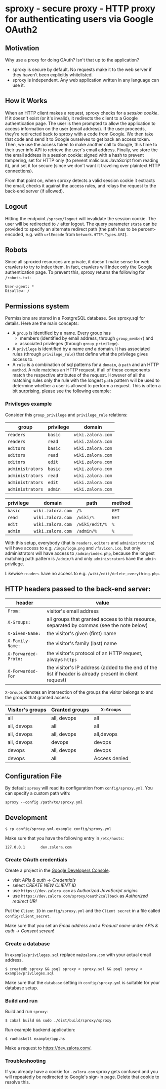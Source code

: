 # sproxy - secure proxy - HTTP proxy for authenticating users via Google OAuth2

## Motivation

Why use a proxy for doing OAuth? Isn't that up to the application?

 * sproxy is secure by default.  No requests make it to the web server if they
   haven't been explicitly whitelisted.
 * sproxy is independent.  Any web application written in any language can use
   it.

## How it Works

When an HTTP client makes a request, sproxy checks for a *session cookie*.  If it
doesn't exist (or it's invalid), it redirects the client to a Google
authentication page.  The user is then prompted to allow the application to
access information on the user (email address).  If the user proceeds, they're
redirected back to sproxy with a code from Google.  We then take that code and
send it to Google ourselves to get back an access token.  Then, we use the
access token to make another call to Google, this time to their user info API
to retrieve the user's email address.  Finally, we store the the email address
in a session cookie: signed with a hash to prevent tampering, set for HTTP only (to
prevent malicious JavaScript from reading it), and set it for secure (since we
don't want it traveling over plaintext HTTP connections).

From that point on, when sproxy detects a valid session cookie it extracts the
email, checks it against the access rules, and relays the request to the
back-end server (if allowed).

## Logout

Hitting the endpoint `/sproxy/logout` will invalidate the session
cookie.  The user will be redirected to `/` after logout.  The
query parameter `state` can be provided to specify an alternate redirect path
(the path has to be percent-encoded, e.g. with `urlEncode` from
`Network.HTTP.Types.URI`).

## Robots

Since all sproxied resources are private, it doesn't make sense for web crawlers
to try to index them. In fact, crawlers will index only the Google authentication
page. To prevent this, sproxy returns the following for `/robots.txt`:

```
User-agent: *
Disallow: /
```

## Permissions system

Permissions are stored in a PostgreSQL database. See sproxy.sql for details.
Here are the main concepts:

- A `group` is identified by a name. Every group has
  - members (identified by email address, through `group_member`) and
  - associated privileges (through `group_privilege`).
- A `privilege` is identified by a name _and_ a domain. It has associated rules
  (through `privilege_rule`) that define what the privilege gives access to.
- A `rule` is a combination of sql patterns for a `domain`, a `path` and an
  HTTP `method`. A rule matches an HTTP request, if all of these components
  match the respective attributes of the request. However of all the matching
  rules only the rule with the longest `path` pattern will be used to determine
  whether a user is allowed to perform a request. This is often a bit
  surprising, please see the following example:

### Privileges example

Consider this `group_privilege` and `privilege_rule` relations:

group            | privilege | domain
---------------- | --------- | -----------------
`readers`        | `basic`   | `wiki.zalora.com`
`readers`        | `read`    | `wiki.zalora.com`
`editors`        | `basic`   | `wiki.zalora.com`
`editors`        | `read`    | `wiki.zalora.com`
`editors`        | `edit`    | `wiki.zalora.com`
`administrators` | `basic`   | `wiki.zalora.com`
`administrators` | `read`    | `wiki.zalora.com`
`administrators` | `edit`    | `wiki.zalora.com`
`administrators` | `admin`   | `wiki.zalora.com`

privilege   | domain            | path           | method
----------- | ----------------- | -------------- | ------
`basic`     | `wiki.zalora.com` | `/%`           | `GET`
`read`      | `wiki.zalora.com` | `/wiki/%`      | `GET`
`edit`      | `wiki.zalora.com` | `/wiki/edit/%` | `%`
`admin`     | `wiki.zalora.com` | `/admin/%`     | `%`

With this setup, everybody (that is `readers`, `editors` and `administrators`s)
will have access to e.g. `/imgs/logo.png` and `/favicon.ico`, but only
administrators will have access to `/admin/index.php`, because the longest
matching path pattern is `/admin/%` and only `administrator`s have the `admin`
privilege.

Likewise `readers` have no access to e.g. `/wiki/edit/delete_everything.php`.


## HTTP headers passed to the back-end server:

header               | value
-------------------- | -----
`From:`              | visitor's email address
`X-Groups:`          | all groups that granted access to this resource, separated by commas (see the note below)
`X-Given-Name:`      | the visitor's given (first) name
`X-Family-Name:`     | the visitor's family (last) name
`X-Forwarded-Proto:` | the visitor's protocol of an HTTP request, always `https`
`X-Forwarded-For`    | the visitor's IP address (added to the end of the list if header is already present in client request)


`X-Groups` denotes an intersection of the groups the visitor belongs to and the groups that granted access:

Visitor's groups | Granted groups | `X-Groups`
---------------- | -------------- | ---------
all              | all, devops    | all
all, devops      | all            | all
all, devops      | all, devops    | all,devops
all, devops      | devops         | devops
devops           | all, devops    | devops
devops           | all            | Access denied

## Configuration File

By default `sproxy` will read its configuration from `config/sproxy.yml`.  You
can specify a custom path with:

```
sproxy --config /path/to/sproxy.yml
```

## Development

```
$ cp config/sproxy.yml.example config/sproxy.yml
```

Make sure that you have the following entry in `/etc/hosts`:

```
127.0.0.1       dev.zalora.com
```


### Create OAuth credentials

Create a project in the [Google Developers Console](https://console.developers.google.com/project).

 - visit *APIs & auth* -> *Credentials*
 - select *CREATE NEW CLIENT ID*
 - use `https://dev.zalora.com` as *Authorized JavaScript origins*
 - use `https://dev.zalora.com/sproxy/oauth2callback` as *Authorized redirect URI*

Put the `Client ID` in `config/sproxy.yml` and the `Client secret` in a file
called `config/client_secret`.

Make sure that you set an *Email address* and a  *Product name* under *APIs & auth* -> *Consent screen*!

### Create a database

In `example/privileges.sql` replace `me@zalora.com` with your actual email
address.

```
$ createdb sproxy && psql sproxy < sproxy.sql && psql sproxy < example/privileges.sql
```

Make sure that the `database` setting in `config/sproxy.yml` is suitable for
your database setup.

### Build and run

Build and run `sproxy`:

```
$ cabal build && sudo ./dist/build/sproxy/sproxy
```

Run example backend application:

```
$ runhaskell example/app.hs
```

Make a request to <https://dev.zalora.com/>.

### Troubleshooting

If you already have a cookie for `.zalora.com` sproxy gets confused and you
will repeatedly be redirected to Google's sign-in page.  Delete that cookie to
resolve this.
